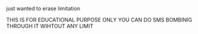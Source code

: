 
just wanted to erase  limitation

THIS IS FOR EDUCATIONAL PURPOSE ONLY
YOU CAN DO SMS BOMBINIG THROUGH IT WIHTOUT ANY LIMIT
